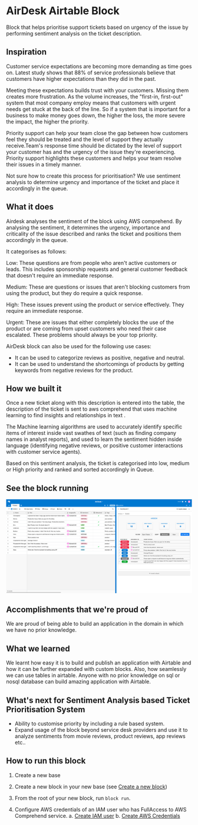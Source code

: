 # AirDesk Airtable Block

Block that helps prioritise support tickets based on urgency of the issue by performing sentiment analysis on the ticket description.

## Inspiration

Customer service expectations are becoming more demanding as time goes on. Latest study shows that 88% of service professionals believe that customers have higher expectations than they did in the past.

Meeting these expectations builds trust with your customers. Missing them creates more frustration. As the volume increases, the "first-in, first-out" system that most company employ means that customers with urgent needs get stuck at the back of the line. So if a system that is important for a business to make money goes down, the higher the loss, the more severe the impact, the higher the priority.

Priority support can help your team close the gap between how customers feel they should be treated and the level of support they actually receive.Team's response time should be dictated by the level of support your customer has and the urgency of the issue they're experiencing. Priority support highlights these customers and helps your team resolve their issues in a timely manner.

Not sure how to create this process for prioritisation? We use sentiment analysis to determine urgency and importance of the ticket and place it accordingly in the queue.

## What it does

Airdesk analyses the sentiment of the block using AWS comprehend. By analysing the sentiment, it determines the urgency, importance and criticality of the issue described and ranks the ticket and positions them accordingly in the queue.

It categorises as follows:

Low: These questions are from people who aren't active customers or leads. This includes sponsorship requests and general customer feedback that doesn't require an immediate response.

Medium: These are questions or issues that aren't blocking customers from using the product, but they do require a quick response.

High: These issues prevent using the product or service effectively. They require an immediate response.

Urgent: These are issues that either completely blocks the use of the product or are coming from upset customers who need their case escalated. These problems should always be your top priority.

AirDesk block can also be used for the following use cases:
- It can be used to categorize reviews as positive, negative and neutral.
- It can be used to understand the shortcomings of products by getting keywords from negative reviews for the product.

## How we built it

Once a new ticket along with this description is entered into the table, the description of the ticket is sent to aws comprehend that uses machine learning to find insights and relationships in text .

The Machine learning algorithms are used to accurately identify specific items of interest inside vast swathes of text (such as finding company names in analyst reports), and used to learn the sentiment hidden inside language (identifying negative reviews, or positive customer interactions with customer service agents). 

Based on this sentiment analysis, the ticket is categorised into low, medium or High priority and ranked and sorted accordingly in Queue.


## See the block running

![airdesk](https://raw.githubusercontent.com/msvdpriya/AirDesk/master/media/airdesk.png "AirDesk")

## Accomplishments that we're proud of

We are proud of being able to build an application in the domain in which we have no prior knowledge.

## What we learned

We learnt how easy it is to build and publish an application with Airtable and how it can be further expanded with custom blocks. Also, how seamlessly we can use tables in airtable. Anyone with no prior knowledge on sql or nosql database can build amazing application with Airtable. 

## What's next for Sentiment Analysis based Ticket Prioritisation System

- Ability to customise priority by including a rule based system.
- Expand usage of the block beyond service desk providers and use it to analyze sentiments from movie reviews, product reviews, app reviews etc..

## How to run this block

1. Create a new base

2. Create a new block in your new base (see
   [Create a new block](https://airtable.com/developers/blocks/guides/hello-world-tutorial#create-a-new-block))

3. From the root of your new block, run `block run`.

4. Configure AWS credentials of an IAM user who has FullAccess to AWS Comprehend service.
  a. [Create IAM user](https://docs.aws.amazon.com/IAM/latest/UserGuide/id_users_create.html#id_users_create_console)
  b. [Create AWS Credentials](https://docs.aws.amazon.com/general/latest/gr/aws-sec-cred-types.html#access-keys-and-secret-access-keys) 
